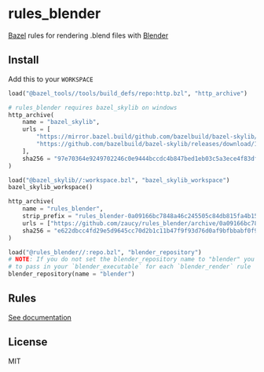 # rules_blender

[Bazel](https://bazel.build) rules for rendering .blend files with [Blender](https://www.blender.org/)

## Install

Add this to your `WORKSPACE`

```python
load("@bazel_tools//tools/build_defs/repo:http.bzl", "http_archive")

# rules_blender requires bazel_skylib on windows
http_archive(
    name = "bazel_skylib",
    urls = [
        "https://mirror.bazel.build/github.com/bazelbuild/bazel-skylib/releases/download/1.0.2/bazel-skylib-1.0.2.tar.gz",
        "https://github.com/bazelbuild/bazel-skylib/releases/download/1.0.2/bazel-skylib-1.0.2.tar.gz",
    ],
    sha256 = "97e70364e9249702246c0e9444bccdc4b847bed1eb03c5a3ece4f83dfe6abc44",
)

load("@bazel_skylib//:workspace.bzl", "bazel_skylib_workspace")
bazel_skylib_workspace()

http_archive(
    name = "rules_blender",
    strip_prefix = "rules_blender-0a09166bc7848a46c245505c84db815fa4b1507d",
    urls = ["https://github.com/zaucy/rules_blender/archive/0a09166bc7848a46c245505c84db815fa4b1507d.zip"],
    sha256 = "e622dbcc4fd29e5d9645cc70d2b1c11b47f9f93d76d0af9bfbbabf0f989244f7",
)

load("@rules_blender//:repo.bzl", "blender_repository")
# NOTE: If you do not set the blender_repository name to "blender" you will have
# to pass in your `blender_executable` for each `blender_render` rule
blender_repository(name = "blender")
```

## Rules

[See documentation](docs/README.md)

## License

MIT
